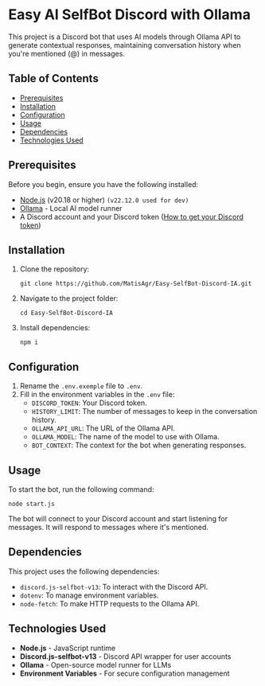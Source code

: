 # Easy AI SelfBot Discord with Ollama

This project is a Discord bot that uses AI models through Ollama API to generate contextual responses, maintaining conversation history when you're mentioned (@) in messages.

## Table of Contents
- [Prerequisites](#prerequisites)
- [Installation](#installation)
- [Configuration](#configuration)
- [Usage](#usage)
- [Dependencies](#dependencies)
- [Technologies Used](#technologies-used)

## Prerequisites

Before you begin, ensure you have the following installed:
- [Node.js](https://nodejs.org/) (v20.18 or higher) `(v22.12.0 used for dev)`
- [Ollama](https://ollama.ai/download) - Local AI model runner
- A Discord account and your Discord token ([How to get your Discord token](https://gist.github.com/MarvNC/e601f3603df22f36ebd3102c501116c6))

## Installation

1. Clone the repository:
   ```
   git clone https://github.com/MatisAgr/Easy-SelfBot-Discord-IA.git
   ```
   
2. Navigate to the project folder:
   ```
   cd Easy-SelfBot-Discord-IA
   ```

3. Install dependencies:
   ```
   npm i
   ```

## Configuration

1. Rename the `.env.exemple` file to `.env`.
2. Fill in the environment variables in the `.env` file:
   - `DISCORD_TOKEN`: Your Discord token.
   - `HISTORY_LIMIT`: The number of messages to keep in the conversation history.
   - `OLLAMA_API_URL`: The URL of the Ollama API.
   - `OLLAMA_MODEL`: The name of the model to use with Ollama.
   - `BOT_CONTEXT`: The context for the bot when generating responses.

## Usage

To start the bot, run the following command:
```
node start.js
```

The bot will connect to your Discord account and start listening for messages. It will respond to messages where it's mentioned.

## Dependencies

This project uses the following dependencies:
- `discord.js-selfbot-v13`: To interact with the Discord API.
- `dotenv`: To manage environment variables.
- `node-fetch`: To make HTTP requests to the Ollama API.

## Technologies Used

- **Node.js** - JavaScript runtime
- **Discord.js-selfbot-v13** - Discord API wrapper for user accounts
- **Ollama** - Open-source model runner for LLMs
- **Environment Variables** - For secure configuration management